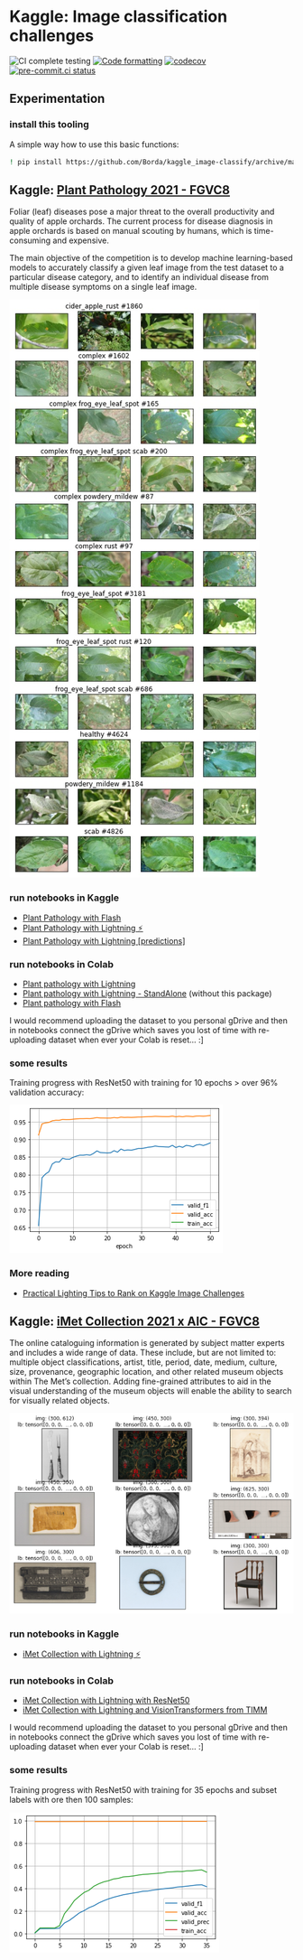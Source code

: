 # Kaggle: Image classification challenges

![CI complete testing](https://github.com/Borda/kaggle_image-classify/workflows/CI%20complete%20testing/badge.svg?branch=main&event=push)
[![Code formatting](https://github.com/Borda/kaggle_image-classify/actions/workflows/code-format.yml/badge.svg?branch=main&event=push)](https://github.com/Borda/kaggle_image-classify/actions/workflows/code-format.yml)
[![codecov](https://codecov.io/gh/Borda/kaggle_image-classify/branch/main/graph/badge.svg)](https://codecov.io/gh/Borda/kaggle_image-classify)
[![pre-commit.ci status](https://results.pre-commit.ci/badge/github/Borda/kaggle_image-classify/main.svg)](https://results.pre-commit.ci/latest/github/Borda/kaggle_image-classify/main)

## Experimentation

### install this tooling

A simple way how to use this basic functions:

```bash
! pip install https://github.com/Borda/kaggle_image-classify/archive/main.zip
```

## Kaggle: [Plant Pathology 2021 - FGVC8](https://www.kaggle.com/c/plant-pathology-2021-fgvc8)

Foliar (leaf) diseases pose a major threat to the overall productivity and quality of apple orchards.
The current process for disease diagnosis in apple orchards is based on manual scouting by humans, which is time-consuming and expensive.

The main objective of the competition is to develop machine learning-based models to accurately classify a given leaf image from the test dataset to a particular disease category, and to identify an individual disease from multiple disease symptoms on a single leaf image.

![Sample images](./assets/plants_sample-images.jpg)

### run notebooks in Kaggle

- [Plant Pathology with Flash](https://www.kaggle.com/jirkaborovec/plant-pathology-with-pytorch-lightning-flash)
- [Plant Pathology with Lightning ⚡](https://www.kaggle.com/jirkaborovec/plant-pathology-with-lightning)
- [Plant Pathology with Lightning \[predictions\]](https://www.kaggle.com/jirkaborovec/plant-pathology-with-lightning-predictions)

### run notebooks in Colab

- [Plant pathology with Lightning](https://colab.research.google.com/github/Borda/kaggle_image-classify/blob/main/notebooks/Plant-Pathology-with-Lightning.ipynb)
- [Plant pathology with Lightning - StandAlone](https://colab.research.google.com/github/Borda/kaggle_image-classify/blob/main/notebooks/Plant-Pathology-with-Lightning_standalone.ipynb) (without this package)
- [Plant pathology with Flash](https://colab.research.google.com/github/Borda/kaggle_image-classify/blob/main/notebooks/Plant-Pathology-with-Flash.ipynb)

I would recommend uploading the dataset to you personal gDrive and then in notebooks connect the gDrive which saves you lost of time with re-uploading dataset when ever your Colab is reset... :\]

### some results

Training progress with ResNet50 with training  for 10 epochs > over 96% validation accuracy:

![Training process](./assets/plants_training-metrics.png)

### More reading

- [Practical Lighting Tips to Rank on Kaggle Image Challenges](https://devblog.pytorchlightning.ai/practical-tips-to-rank-on-kaggle-image-challenges-with-lightning-242e2e533429)

## Kaggle: [iMet Collection 2021 x AIC - FGVC8](https://www.kaggle.com/c/imet-2021-fgvc8)

The online cataloguing information is generated by subject matter experts and includes a wide range of data. These include, but are not limited to: multiple object classifications, artist, title, period, date, medium, culture, size, provenance, geographic location, and other related museum objects within The Met’s collection.
Adding fine-grained attributes to aid in the visual understanding of the museum objects will enable the ability to search for visually related objects.

![Sample images](./assets/imet_sample-imgs.png)

### run notebooks in Kaggle

- [iMet Collection with Lightning ⚡](https://www.kaggle.com/jirkaborovec/imet-with-lightning)

### run notebooks in Colab

- [iMet Collection with Lightning with ResNet50](https://colab.research.google.com/github/Borda/kaggle_image-classify/blob/main/notebooks/iMet-with-Lightning.ipynb)
- [iMet Collection with Lightning and VisionTransformers from TIMM](https://colab.research.google.com/github/Borda/kaggle_image-classify/blob/main/notebooks/iMet-with-Lightning-and-ViT.ipynb)

I would recommend uploading the dataset to you personal gDrive and then in notebooks connect the gDrive which saves you lost of time with re-uploading dataset when ever your Colab is reset... :\]

### some results

Training progress with ResNet50 with training for 35 epochs and subset labels with ore then 100 samples:

![training on 100 samples per class](./assets/imet_training-cls-spl-100.png)
